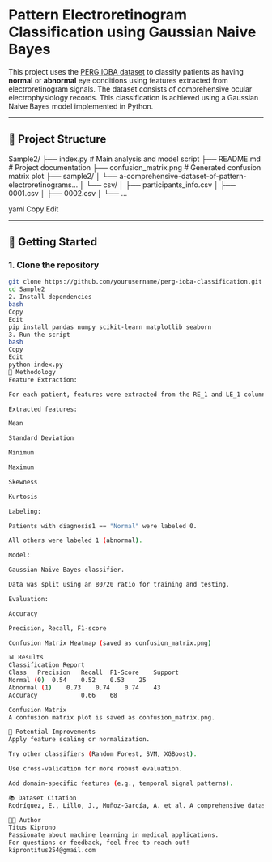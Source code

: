 # Pattern Electroretinogram Classification using Gaussian Naive Bayes

This project uses the [PERG IOBA dataset](https://www.nature.com/articles/s41597-024-03125-y) to classify patients as having **normal** or **abnormal** eye conditions using features extracted from electroretinogram signals. The dataset consists of comprehensive ocular electrophysiology records. This classification is achieved using a Gaussian Naive Bayes model implemented in Python.

---

## 📁 Project Structure

Sample2/
├── index.py # Main analysis and model script
├── README.md # Project documentation
├── confusion_matrix.png # Generated confusion matrix plot
├── sample2/
│ └── a-comprehensive-dataset-of-pattern-electroretinograms...
│ └── csv/
│ ├── participants_info.csv
│ ├── 0001.csv
│ ├── 0002.csv
│ └── ...

yaml
Copy
Edit

---

## 🚀 Getting Started

### 1. Clone the repository

```bash
git clone https://github.com/yourusername/perg-ioba-classification.git
cd Sample2
2. Install dependencies
bash
Copy
Edit
pip install pandas numpy scikit-learn matplotlib seaborn
3. Run the script
bash
Copy
Edit
python index.py
🧪 Methodology
Feature Extraction:

For each patient, features were extracted from the RE_1 and LE_1 columns in the signal CSV files.

Extracted features:

Mean

Standard Deviation

Minimum

Maximum

Skewness

Kurtosis

Labeling:

Patients with diagnosis1 == "Normal" were labeled 0.

All others were labeled 1 (abnormal).

Model:

Gaussian Naive Bayes classifier.

Data was split using an 80/20 ratio for training and testing.

Evaluation:

Accuracy

Precision, Recall, F1-score

Confusion Matrix Heatmap (saved as confusion_matrix.png)

📊 Results
Classification Report
Class	Precision	Recall	F1-Score	Support
Normal (0)	0.54	0.52	0.53	25
Abnormal (1)	0.73	0.74	0.74	43
Accuracy			0.66	68

Confusion Matrix
A confusion matrix plot is saved as confusion_matrix.png.

🧠 Potential Improvements
Apply feature scaling or normalization.

Try other classifiers (Random Forest, SVM, XGBoost).

Use cross-validation for more robust evaluation.

Add domain-specific features (e.g., temporal signal patterns).

📚 Dataset Citation
Rodríguez, E., Lillo, J., Muñoz-García, A. et al. A comprehensive dataset of pattern electroretinograms for ocular electrophysiology research: the PERG IOBA dataset. Sci Data 11, 253 (2024). https://doi.org/10.1038/s41597-024-03125-y

👨‍💻 Author
Titus Kiprono
Passionate about machine learning in medical applications.
For questions or feedback, feel free to reach out!
kiprontitus254@gmail.com
